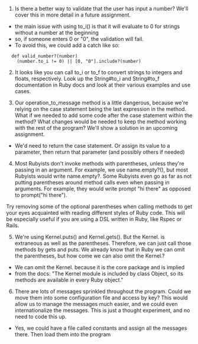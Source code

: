 1. Is there a better way to validate that the user has input a number?
We'll cover this in more detail in a future assignment.

- the main issue with using to_i() is that it will evaluate to 0 for strings without a number at the beginning
- so, if someone enters 0 or "0", the validation will fail.
- To avoid this, we could add a catch like so:

```
  def valid_number?(number)
    (number.to_i != 0) || [0, "0"].include?(number)
```

2. It looks like you can call to_i or to_f to convert strings to integers and floats, respectively. Look up the String#to_i and String#to_f documentation in Ruby docs and look at their various examples and use cases.



3. Our operation_to_message method is a little dangerous, because we're relying on the case statement being the last expression in the method. What if we needed to add some code after the case statement within the method? What changes would be needed to keep the method working with the rest of the program? We'll show a solution in an upcoming assignment.

- We'd need to return the case statement. Or assign its value to a parameter, then return that parameter (and possibly others if needed)

4. Most Rubyists don't invoke methods with parentheses, unless they're passing in an argument. For example, we use name.empty?(), but most Rubyists would write name.empty?. Some Rubyists even go as far as not putting parentheses around method calls even when passing in arguments. For example, they would write prompt "hi there" as opposed to prompt("hi there").

Try removing some of the optional parentheses when calling methods to get your eyes acquainted with reading different styles of Ruby code. This will be especially useful if you are using a DSL written in Ruby, like Rspec or Rails.

5. We're using Kernel.puts() and Kernel.gets(). But the Kernel. is extraneous as well as the parentheses. Therefore, we can just call those methods by gets and puts. We already know that in Ruby we can omit the parentheses, but how come we can also omit the Kernel.?

- We can omit the Kernel. because it is the core package and is implied
- from the docs: "The Kernel module is included by class Object, so its methods are available in every Ruby object."

6. There are lots of messages sprinkled throughout the program. Could we move them into some configuration file and access by key? This would allow us to manage the messages much easier, and we could even internationalize the messages. This is just a thought experiment, and no need to code this up.

- Yes, we could have a file called constants and assign all the messages there. Then load them into the program
